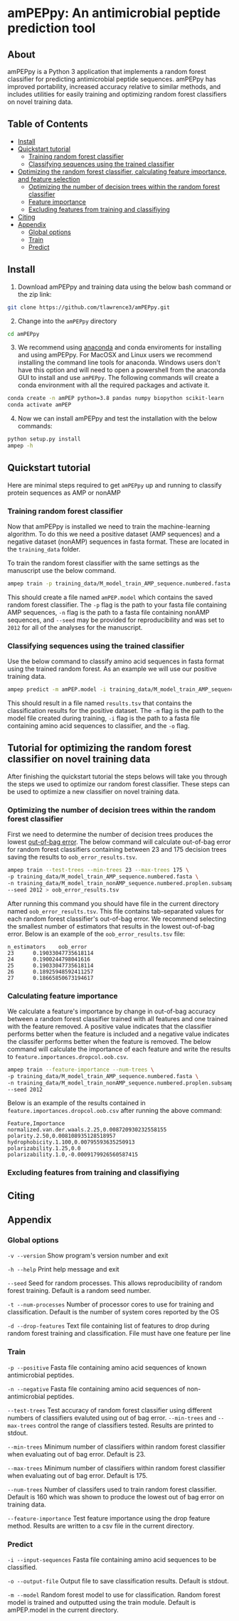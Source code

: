 # amPEPpy: An antimicrobial peptide prediction tool

## About
amPEPpy is a Python 3 application that implements a random forest classifier for predicting antimicrobial peptide sequences. amPEPpy has improved portability, increased accuracy relative to similar methods, and includes utilities for easily training and optimizing random forest classifiers on novel training data.
## Table of Contents


 * [Install](#install)
 * [Quickstart tutorial](#quickstart-tutorial)
     * [Training random forest classifier](#training-random-forest-classifier)
     * [Classifying sequences using the trained classifier](#classifying-sequences-using-the-trained-classifier)
 * [Optimizing the random forest classifier, calculating feature importance, and feature selection](#optimizing-the-random-forest-classifier-calculating-feature-importance-and-feature-selection)
     * [Optimizing the number of decision trees within the random forest classifier](#optimizing-the-number-of-decision-trees-within-the-random-forest-classifier)
     * [Feature importance](#feature-importance)
     * [Excluding features from training and classifiying](#excluding-features-from-training-and-classifiying)
 * [Citing](#citing)
 * [Appendix](#appendix)
     * [Global options](#global-options)
     * [Train](#train)
     * [Predict](#predict)


## Install
1. Download amPEPpy and training data using the below bash command or the zip link: 
```bash
git clone https://github.com/tlawrence3/amPEPpy.git
```
2. Change into the `amPEPpy` directory
```bash
cd amPEPpy
```
3. We recommend using [anaconda](https://www.anaconda.com/products/individual) and conda enviroments for installing and using amPEPpy. For MacOSX and Linux users we recommend installing the command line tools for anaconda. Windows users don't have this option and will need to open a powershell from the anaconda GUI to install and use `amPEPpy`. The following commands will create a conda environment with all the required packages and activate it.
```bash
conda create -n amPEP python=3.8 pandas numpy biopython scikit-learn
conda activate amPEP
```
4. Now we can install amPEPpy and test the installation with the below commands:
```bash
python setup.py install
ampep -h
```

## Quickstart tutorial
Here are minimal steps required to get `amPEPpy` up and running to classify protein sequences as AMP or nonAMP

### Training random forest classifier
Now that amPEPpy is installed we need to train the machine-learning algorithm. To do this we need a positive dataset (AMP sequences) and a negative dataset (nonAMP) sequences in fasta format. These are located in the `training_data` folder.

To train the random forest classifier with the same settings as the manuscript use the below command.
```bash
ampep train -p training_data/M_model_train_AMP_sequence.numbered.fasta -n training_data/M_model_train_nonAMP_sequence.numbered.proplen.subsample.fasta --seed 2012
```

This should create a file named `amPEP.model` which contains the saved random forest classifier. The `-p` flag is the path to your fasta file containing AMP sequences, `-n` flag is the path to a fasta file containing nonAMP sequences, and `--seed` may be provided for reproducibility and was set to `2012` for all of the analyses for the manuscript.

### Classifying sequences using the trained classifier
Use the below command to classify amino acid sequences in fasta format using the trained random forest. As an example we will use our positive training data.

```bash
ampep predict -m amPEP.model -i training_data/M_model_train_AMP_sequence.numbered.fasta -o results.tsv --seed 2012
```

This should result in a file named `results.tsv` that contains the classification results for the positive dataset. The `-m` flag is the path to the model file created during training, `-i` flag is the path to a fasta file containing amino acid sequences to classifier, and the `-o` flag. 

## Tutorial for optimizing the random forest classifier on novel training data
After finishing the quickstart tutorial the steps belows will take you through the steps we used to optimize our random forest classifier. These steps can be used to optimize a new classifier on novel training data. 

### Optimizing the number of decision trees within the random forest classifier
First we need to determine the number of decision trees produces the lowest [out-of-bag error](https://towardsdatascience.com/what-is-out-of-bag-oob-score-in-random-forest-a7fa23d710). The below command will calculate out-of-bag error for random forest classifiers containing between 23 and 175 decision trees saving the results to `oob_error_results.tsv`.
```bash
ampep train --test-trees --min-trees 23 --max-trees 175 \ 
-p training_data/M_model_train_AMP_sequence.numbered.fasta \
-n training_data/M_model_train_nonAMP_sequence.numbered.proplen.subsample.fasta \
--seed 2012 > oob_error_results.tsv
```

After running this command you should have file in the current directory named `oob_error_results.tsv`. This file contains tab-separated values for each random forest classifier's out-of-bag error. We recommend selecting the smallest number of estimators that results in the lowest out-of-bag error. Below is an example of the `oob_error_results.tsv` file:     

```
n_estimators    oob_error
23      0.19033047735618114
24      0.1900244798041616
25      0.19033047735618114
26      0.18925948592411257
27      0.18665850673194617
```

### Calculating feature importance
We calculate a feature's importance by change in out-of-bag accuracy between a random forest classifier trained with all features and one trained with the feature removed. A positive value indicates that the classifier performs better when the feature is included and a negative value indicates the classifer performs better when the feature is removed. The below command will calculate the importance of each feature and write the results to `feature.importances.dropcol.oob.csv`.  
```bash
ampep train --feature-importance --num-trees \
-p training_data/M_model_train_AMP_sequence.numbered.fasta \
-n training_data/M_model_train_nonAMP_sequence.numbered.proplen.subsample.fasta \
--seed 2012
```

Below is an example of the results contained in `feature.importances.dropcol.oob.csv` after running the above command:

```
Feature,Importance
normalized.van.der.waals.2.25,0.008720930232558155
polarity.2.50,0.008108935128518957
hydrophobicity.1.100,0.00795593635250913
polarizability.1.25,0.0
polarizability.1.0,-0.0009179926560587415
```

### Excluding features from training and classifiying

## Citing
## Appendix
### Global options
`-v --version`
Show program's version number and exit

`-h --help`
Print help message and exit

`--seed`
Seed for random processes. This allows reproducibility of random forest training. Default is a random seed number.

`-t --num-processes`
Number of processor cores to use for training and classification. Default is the number of system cores reported by the OS

`-d --drop-features`
Text file containing list of features to drop during random forest training and classification. File must have one feature per line

### Train
`-p --positive`
Fasta file containing amino acid sequences of known antimicrobial peptides.

`-n --negative`
Fasta file containing amino acid sequences of non-antimicrobial peptides.

`--test-trees`
Test accuracy of random forest classifier using different numbers of classifiers evaluted using out of bag error. `--min-trees` and `--max-trees` control the range of classifiers tested. Results are printed to stdout.

`--min-trees`
Minimum number of classifiers within random forest classifier when evaluating out of bag error. Default is 23.

`--max-trees`
Minimum number of classifiers within random forest classifier when evaluating out of bag error. Default is 175.

`--num-trees`
Number of classifers used to train random forest classifier. Default is 160 which was shown to produce the lowest out of bag error on training data.

`--feature-importance`
Test feature importance using the drop feature method. Results are written to a csv file in the current directory.

### Predict
`-i --input-sequences`
Fasta file containing amino acid sequences to be classified.

`-o --output-file`
Output file to save classification results. Default is stdout.

`-m --model`
Random forest model to use for classification. Random forest model is trained and outputted using the train module. Default is amPEP.model in the current directory.
